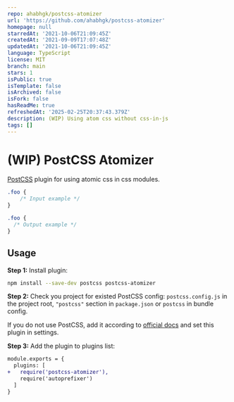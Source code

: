 ```yaml
---
repo: ahabhgk/postcss-atomizer
url: 'https://github.com/ahabhgk/postcss-atomizer'
homepage: null
starredAt: '2021-10-06T21:09:45Z'
createdAt: '2021-09-09T17:07:48Z'
updatedAt: '2021-10-06T21:09:45Z'
language: TypeScript
license: MIT
branch: main
stars: 1
isPublic: true
isTemplate: false
isArchived: false
isFork: false
hasReadMe: true
refreshedAt: '2025-02-25T20:37:43.379Z'
description: (WIP) Using atom css without css-in-js
tags: []
---
```


# (WIP) PostCSS Atomizer

[PostCSS] plugin for using atomic css in css modules.

[PostCSS]: https://github.com/postcss/postcss

```css
.foo {
    /* Input example */
}
```

```css
.foo {
  /* Output example */
}
```

## Usage

**Step 1:** Install plugin:

```sh
npm install --save-dev postcss postcss-atomizer
```

**Step 2:** Check you project for existed PostCSS config: `postcss.config.js`
in the project root, `"postcss"` section in `package.json`
or `postcss` in bundle config.

If you do not use PostCSS, add it according to [official docs]
and set this plugin in settings.

**Step 3:** Add the plugin to plugins list:

```diff
module.exports = {
  plugins: [
+   require('postcss-atomizer'),
    require('autoprefixer')
  ]
}
```

[official docs]: https://github.com/postcss/postcss#usage
